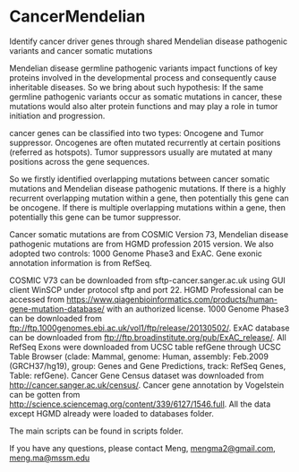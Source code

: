 # CancerMendelian

Identify cancer driver genes through shared Mendelian disease pathogenic variants and cancer somatic mutations

Mendelian disease germline pathogenic variants impact functions of key proteins involved in the developmental process and consequently cause inheritable diseases. So we bring about such hypothesis: If the same germline pathogenic variants occur as somatic mutations in cancer, these mutations would also alter protein functions and may play a role in tumor initiation and progression.

cancer genes can be classified into two types: Oncogene and Tumor suppressor. Oncogenes are often mutated recurrently at certain positions (referred as hotspots). Tumor suppressors usually are mutated at many positions across the gene sequences.

So we firstly identified overlapping mutations between cancer somatic mutations and Mendelian disease pathogenic mutations. If there is a highly recurrent overlapping mutation within a gene, then potentially this gene can be oncogene. If there is multiple overlapping mutations within a gene, then potentially this gene can be tumor suppressor.

Cancer somatic mutations are from COSMIC Version 73,  Mendelian disease pathogenic mutations are from HGMD profession 2015 version. We also adopted two controls: 1000 Genome Phase3 and ExAC. Gene exonic annotation information is from RefSeq. 

COSMIC V73 can be downloaded from sftp-cancer.sanger.ac.uk using GUI client WinSCP under protocol sftp and port 22.  HGMD Professional can be accessed from https://www.qiagenbioinformatics.com/products/human-gene-mutation-database/ with an authorized license.  1000 Genome Phase3 can be downloaded from ftp://ftp.1000genomes.ebi.ac.uk/vol1/ftp/release/20130502/.  ExAC database can be downloaded from ftp://ftp.broadinstitute.org/pub/ExAC_release/. All RefSeq Exons were downloaded from UCSC table refGene through UCSC Table Browser (clade: Mammal, genome: Human, assembly: Feb.2009 (GRCH37/hg19), group: Genes and Gene Predictions, track: RefSeq Genes, Table: refGene).  Cancer Gene Census dataset was downloaded from http://cancer.sanger.ac.uk/census/. Cancer gene annotation by Vogelstein can be gotten from  http://science.sciencemag.org/content/339/6127/1546.full. All the data except HGMD already were loaded to databases folder. 

The main scripts can be found in scripts folder.

If you have any questions, please contact Meng, mengma2@gmail.com, meng.ma@mssm.edu


